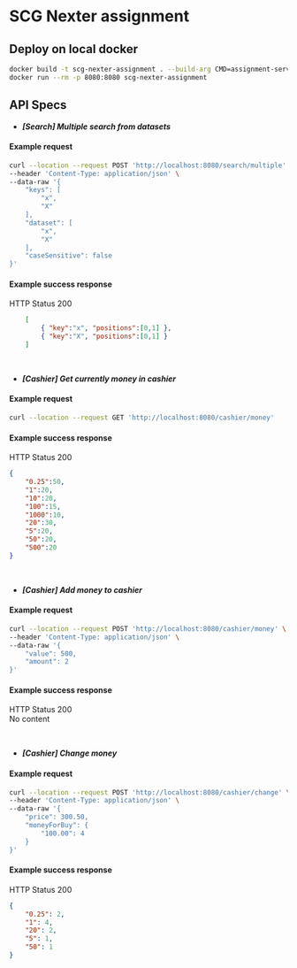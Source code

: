 # SCG Nexter assignment


## Deploy on local docker
```sh
docker build -t scg-nexter-assignment . --build-arg CMD=assignment-server
docker run --rm -p 8080:8080 scg-nexter-assignment
```

## API Specs
+ ***[Search] Multiple search from datasets***
#### Example request
```sh
curl --location --request POST 'http://localhost:8080/search/multiple' \
--header 'Content-Type: application/json' \
--data-raw '{
    "keys": [
        "x",
        "X"
    ],
    "dataset": [
        "x",
        "X"
    ],
    "caseSensitive": false
}'
```
#### Example success response
HTTP Status 200
```json
    [
        { "key":"x", "positions":[0,1] },
        { "key":"X", "positions":[0,1] }
    ]
```

&nbsp;
+ ***[Cashier] Get currently money in cashier***
#### Example request
```sh
curl --location --request GET 'http://localhost:8080/cashier/money'
```
#### Example success response
HTTP Status 200
```json
{
    "0.25":50,
    "1":20,
    "10":20,
    "100":15,
    "1000":10,
    "20":30,
    "5":20,
    "50":20,
    "500":20
}
```

&nbsp;
+ ***[Cashier] Add money to cashier***
#### Example request
```sh
curl --location --request POST 'http://localhost:8080/cashier/money' \
--header 'Content-Type: application/json' \
--data-raw '{
    "value": 500,
    "amount": 2
}'
```
#### Example success response
HTTP Status 200 <br/>
No content

&nbsp;
+ ***[Cashier] Change money***
#### Example request
```sh
curl --location --request POST 'http://localhost:8080/cashier/change' \
--header 'Content-Type: application/json' \
--data-raw '{
    "price": 300.50,
    "moneyForBuy": {
        "100.00": 4
    }
}'
```
#### Example success response
HTTP Status 200
```json
{
    "0.25": 2,
    "1": 4,
    "20": 2,
    "5": 1,
    "50": 1
}
```